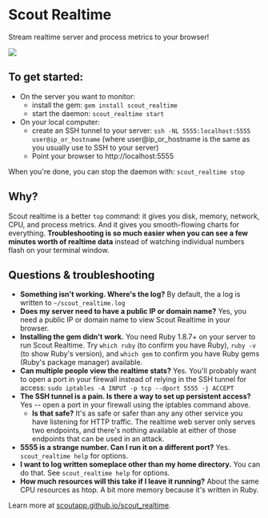 # Scout Realtime

Stream realtime server and process metrics to your browser!

<a href="http://scoutapp.github.io/scout_realtime/"><img src="https://dl.dropboxusercontent.com/u/468982/blog/realtime_screen.png"></a>



## To get started:

* On the server you want to monitor:
  * install the gem: `gem install scout_realtime`
  * start the daemon: `scout_realtime start`
* On your local computer:
  * create an SSH tunnel to your server: `ssh -NL 5555:localhost:5555 user@ip_or_hostname` (where user@ip_or_hostname is the same as you usually use to SSH to your server)
  * Point your browser to http://localhost:5555

When you're done, you can stop the daemon with: `scout_realtime stop`

## Why?

Scout realtime is a better `top` command: it gives you disk, memory, network, CPU, and process metrics. And it gives you smooth-flowing charts for everything. **Troubleshooting is so much easier when you can see a few minutes worth of realtime data** instead of watching individual numbers flash on your terminal window.   


## Questions & troubleshooting

* **Something isn't working. Where's the log?** By default, the a log is written to `~/scout_realtime.log`
* **Does my server need to have a public IP or domain name?** Yes, you need a public IP or domain name to view Scout Realtime in your browser.
* **Installing the gem didn't work.** You need Ruby 1.8.7+ on your server to run Scout Realtime. Try `which ruby` (to confirm you have Ruby), `ruby -v` (to show Ruby's version), and `which gem` to confirm you have Ruby gems (Ruby's package manager) available.
* **Can multiple people view the realtime stats?** Yes. You'll probably want to open a port in your firewall instead of relying in the SSH tunnel for access: `sudo iptables -A INPUT -p tcp --dport 5555 -j ACCEPT`
* **The SSH tunnel is a pain. Is there a way to set up persistent access?** Yes -- open a port in your firewall using the iptables command above.
  * **Is that safe?** It's as safe or safer than any any other service you have listening for HTTP traffic. The realtime web server only serves two endpoints, and there's nothing available at either of those endpoints that can be used in an attack.
* **5555 is a strange number. Can I run it on a different port?** Yes. `scout_realtime help` for options.
* **I want to log written someplace other than my home directory.** You can do that. See `scout_realtime help` for options.
* **How much resources will this take if I leave it running?** About the same CPU resources as htop. A bit more memory because it's written in Ruby.


Learn more at [scoutapp.github.io/scout_realtime](http://scoutapp.github.io/scout_realtime/).


